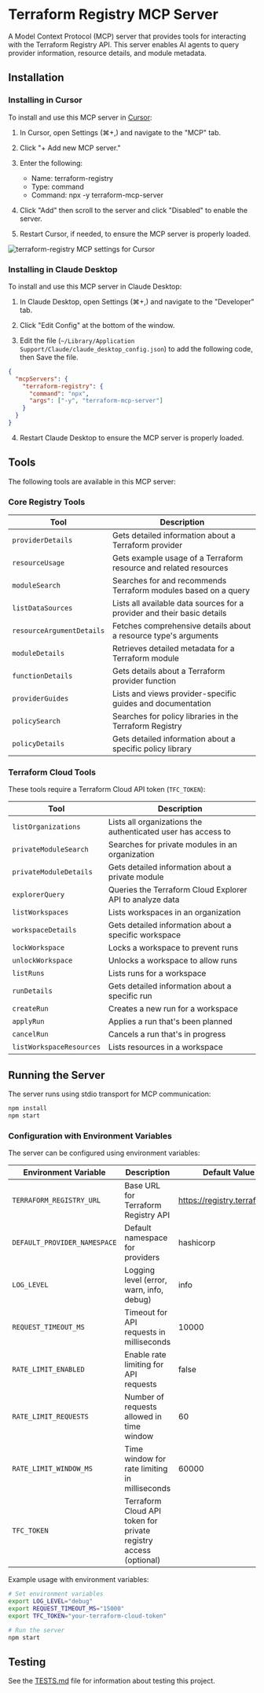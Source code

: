 # Terraform Registry MCP Server

A Model Context Protocol (MCP) server that provides tools for interacting with the Terraform Registry API. This server enables AI agents to query provider information, resource details, and module metadata.

## Installation

### Installing in Cursor

To install and use this MCP server in [Cursor](https://cursor.sh/):

1. In Cursor, open Settings (⌘+,) and navigate to the "MCP" tab.
   
2. Click "+ Add new MCP server."
   
3. Enter the following:
   - Name: terraform-registry
   - Type: command
   - Command: npx -y terraform-mcp-server
   
4. Click "Add" then scroll to the server and click "Disabled" to enable the server.

5. Restart Cursor, if needed, to ensure the MCP server is properly loaded.

![terraform-registry MCP settings for Cursor](https://github.com/user-attachments/assets/6809dd48-d0fe-4318-b7f6-94ca7970b73a)

### Installing in Claude Desktop

To install and use this MCP server in Claude Desktop:

1. In Claude Desktop, open Settings (⌘+,) and navigate to the "Developer" tab.

2. Click "Edit Config" at the bottom of the window.

3. Edit the file (`~/Library/Application Support/Claude/claude_desktop_config.json`) to add the following code, then Save the file.

```json
{
  "mcpServers": {
    "terraform-registry": {
      "command": "npx",
      "args": ["-y", "terraform-mcp-server"]
    }
  }
}
```

4. Restart Claude Desktop to ensure the MCP server is properly loaded.

## Tools

The following tools are available in this MCP server:

### Core Registry Tools

| Tool | Description |
|------|-------------|
| `providerDetails` | Gets detailed information about a Terraform provider |
| `resourceUsage` | Gets example usage of a Terraform resource and related resources |
| `moduleSearch` | Searches for and recommends Terraform modules based on a query |
| `listDataSources` | Lists all available data sources for a provider and their basic details |
| `resourceArgumentDetails` | Fetches comprehensive details about a resource type's arguments |
| `moduleDetails` | Retrieves detailed metadata for a Terraform module |
| `functionDetails` | Gets details about a Terraform provider function |
| `providerGuides` | Lists and views provider-specific guides and documentation |
| `policySearch` | Searches for policy libraries in the Terraform Registry |
| `policyDetails` | Gets detailed information about a specific policy library |

### Terraform Cloud Tools

These tools require a Terraform Cloud API token (`TFC_TOKEN`):

| Tool | Description |
|------|-------------|
| `listOrganizations` | Lists all organizations the authenticated user has access to |
| `privateModuleSearch` | Searches for private modules in an organization |
| `privateModuleDetails` | Gets detailed information about a private module |
| `explorerQuery` | Queries the Terraform Cloud Explorer API to analyze data |
| `listWorkspaces` | Lists workspaces in an organization |
| `workspaceDetails` | Gets detailed information about a specific workspace |
| `lockWorkspace` | Locks a workspace to prevent runs |
| `unlockWorkspace` | Unlocks a workspace to allow runs |
| `listRuns` | Lists runs for a workspace |
| `runDetails` | Gets detailed information about a specific run |
| `createRun` | Creates a new run for a workspace |
| `applyRun` | Applies a run that's been planned |
| `cancelRun` | Cancels a run that's in progress |
| `listWorkspaceResources` | Lists resources in a workspace |

## Running the Server

The server runs using stdio transport for MCP communication:

```bash
npm install
npm start
```

### Configuration with Environment Variables

The server can be configured using environment variables:

| Environment Variable | Description | Default Value |
|---------------------|-------------|---------------|
| `TERRAFORM_REGISTRY_URL` | Base URL for Terraform Registry API | https://registry.terraform.io |
| `DEFAULT_PROVIDER_NAMESPACE` | Default namespace for providers | hashicorp |
| `LOG_LEVEL` | Logging level (error, warn, info, debug) | info |
| `REQUEST_TIMEOUT_MS` | Timeout for API requests in milliseconds | 10000 |
| `RATE_LIMIT_ENABLED` | Enable rate limiting for API requests | false |
| `RATE_LIMIT_REQUESTS` | Number of requests allowed in time window | 60 |
| `RATE_LIMIT_WINDOW_MS` | Time window for rate limiting in milliseconds | 60000 |
| `TFC_TOKEN` | Terraform Cloud API token for private registry access (optional) | |

Example usage with environment variables:

```bash
# Set environment variables
export LOG_LEVEL="debug"
export REQUEST_TIMEOUT_MS="15000"
export TFC_TOKEN="your-terraform-cloud-token"

# Run the server
npm start
```

## Testing

See the [TESTS.md](TESTS.md) file for information about testing this project.

